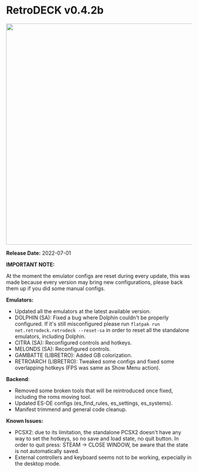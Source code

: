 # RetroDECK v0.4.2b

<img src="../../../wiki_images/logos/rd-logo-box.png" width="600">

**Release Date:** 2022-07-01

**IMPORTANT NOTE:**

At the moment the emulator configs are reset during every update, this was made because every version may bring new configurations, please back them up if you did some manual configs.

**Emulators:**
            
- Updated all the emulators at the latest available version.
- DOLPHIN (SA): Fixed a bug where Dolphin couldn't be properly configured. If it's still misconfigured please run `flatpak run net.retrodeck.retrodeck --reset-sa` in order to reset all the standalone emulators, including Dolphin.
- CITRA (SA): Reconfigured controls and hotkeys.
- MELONDS (SA): Reconfigured controls.
- GAMBATTE (LIBRETRO): Added GB colorization.
- RETROARCH (LIBRETRO): Tweaked some configs and fixed some overlapping hotkeys (FPS was same as Show Menu action).
            
**Backend**:
            
- Removed some broken tools that will be reintroduced once fixed, including the roms moving tool.
- Updated ES-DE configs (es_find_rules, es_settings, es_systems).
- Manifest trimmend and general code cleanup.
            
**Known Issues:**
            
- PCSX2: due to its limitation, the standalone PCSX2 doesn't have any way to set the hotkeys, so no save and load state, no quit button. In order to quit press: STEAM -> CLOSE WINDOW, be aware that the state is not automatically saved.
- External controllers and keyboard seems not to be working, expecially in the desktop mode.
